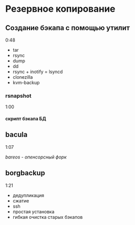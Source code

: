 # Резервное копирование

## Создание бэкапа с помощью утилит
0:48

- tar
- rsync
- dump
- dd
- rsync + inotify = lsyncd
- clonezilla
- kvm-backup


### rsnapshot
1:00

#### скрипт бэкапа БД

## bacula
1:07

_bareos - опенсорсный форк_


## borgbackup
1:21

- дедупликация
- сжатие
- ssh
- простая установка
- гибкая очистка старых бэкапов




